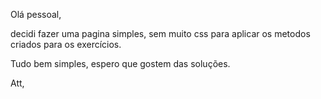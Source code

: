 Olá pessoal,

decidi fazer uma pagina simples, sem muito css para aplicar os metodos criados para os exercícios.

Tudo bem simples, espero que gostem das soluções.

Att,
